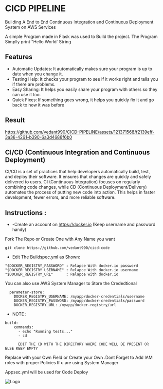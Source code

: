 
# CICD PIPELINE

Building A End to End Continuous Integration and Continuous Deployment System on AWS Services

A simple Program made in Flask was used to Build the project. The Program Simplly
print "Hello World' String


## Features

- Automatic Updates: It automatically makes sure your program is up to date when you change it.
- Testing Help: It checks your program to see if it works right and tells you if there are problems.
- Easy Sharing: It helps you easily share your program with others so they can use it too.
- Quick Fixes: If something goes wrong, it helps you quickly fix it and go back to how it was before


## Result



https://github.com/vedant990/CICD-PIPELINE/assets/121371568/f2139eff-3a38-4261-b390-6a3d4688f6b0




##  CI/CD (Continuous Integration and Continuous Deployment)

CI/CD is a set of practices that help developers automatically build, test, and deploy their software. It ensures that changes are quickly and safely delivered to users. CI (Continuous Integration) focuses on regularly combining code changes, while CD (Continuous Deployment/Delivery) automates the process of putting new code into action. This helps in faster development, fewer errors, and more reliable software.

## Instructions :
- -Create an account on https://docker.io (Keep username and password handy)

Fork The Repo or Create One with Any Name you want

```
git clone https://github.com/vedant990/cicd-code
```

- Edit The Buildspec.yml as Shown:

```
"$DOCKER_REGISTRY_PASSWORD" : Relapce With docker.io password
"$DOCKER_REGISTRY_USERNAME" : Relapce With docker.io username
"$DOCKER_REGISTRY_URL"      : Relapce with docker.io
```

You can also use AWS System Manager to Store the Crededtional

```
  parameter-store:
    DOCKER_REGISTRY_USERNAME: /myapp/docker-credentials/username
    DOCKER_REGISTRY_PASSWORD: /myapp/docker-credentials/password
    DOCKER_REGISTRY_URL: /myapp/docker-registry/url
```
- NOTE : 


```  
build:
    commands:
      - echo "Running tests..."
      - cd

      EDIT THE CD WITH THE DIRECTORY WHERE CODE WILL BE PRESENT OR ELSE KEEP EMPTY
```
  
Replace with your Own Field or Create your Own .Dont Forget to Add IAM roles with proper Policies If u are using System Manager


Appsec.yml will be used for Code Deploy



![Logo](https://a0.awsstatic.com/main/images/logos/aws_logo_smile_1200x630.png)

